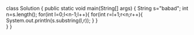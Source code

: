 class Solution {
    public static void main(String[] args) {
        String s="babad";
        int n=s.length();
        for(int l=0;l<n-1;l++){
            for(int r=l+1;r<n;r++){
                System.out.println(s.substring(l,r));
            }
        }    
    }
}
